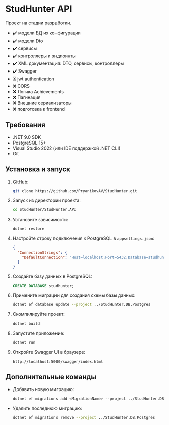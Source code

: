 # StudHunter API

Проект на стадии разработки.
- :heavy_check_mark: модели БД их конфигурации
- :heavy_check_mark: модели Dto
- :heavy_check_mark: сервисы
- :heavy_check_mark: контроллеры и эндпоинты
- :heavy_check_mark: XML документация: DTO, сервисы, контроллеры
- :heavy_check_mark: Swagger
- :hourglass_flowing_sand: jwt authentication
- :x: CORS
- :x: Логика Achievements
- :x: Пагинация
- :x: Внешние сериализаторы
- :x: подготовка к frontend

## Требования

- .NET 9.0 SDK
- PostgreSQL 15+
- Visual Studio 2022 (или IDE поддержкой .NET CLI)
- Git

## Установка и запуск

1. GitHub:
   ```bash
   git clone https://github.com/PryanikovAV/StudHunter.git
   ```

2. Запуск из директории проекта:
   ```bash
   cd StudHunter/StudHunter.API
   ```

3. Установите зависимости:
   ```bash
   dotnet restore
   ```

4. Настройте строку подключения к PostgreSQL в `appsettings.json`:
   ```json
   {
     "ConnectionStrings": {
       "DefaultConnection": "Host=localhost;Port=5432;Database=studhunter;Username=postgres;Password=postgres"
     }
   }
   ```

5. Создайте базу данных в PostgreSQL:
   ```sql
   CREATE DATABASE studhunter;
   ```

6. Примените миграции для создания схемы базы данных:
   ```bash
   dotnet ef database update --project ../StudHunter.DB.Postgres
   ```

7. Скомпилируйте проект:
   ```bash
   dotnet build
   ```

8. Запустите приложение:
   ```bash
   dotnet run
   ```

9. Откройте Swagger UI в браузере:
   ```
   http://localhost:5000/swagger/index.html
   ```

## Дополнительные команды

- Добавить новую миграцию:
  ```bash
  dotnet ef migrations add <MigrationName> --project ../StudHunter.DB.Postgres
  ```

- Удалить последнюю миграцию:
  ```bash
  dotnet ef migrations remove --project ../StudHunter.DB.Postgres
  ```
